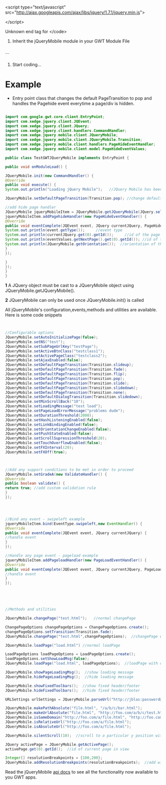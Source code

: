 

&lt;script type="text/javascript" src="http://ajax.googleapis.com/ajax/libs/jquery/1.7.1/jquery.min.js"&gt;



&lt;/script&gt;




Unknown end tag for &lt;/code&gt;


  1. Inherit the jQueryMobile module in your GWT Module File
> > ```xml
<inherits name='com.xedge.jquery.mobile.GWTJQueryMobile'/>```

  1. Start coding...

# Example #
  * Entry point class that changes the default PageTransition to pop and handles the Pagehide event everytime a page/div is hidden.


```java

import com.google.gwt.core.client.EntryPoint;
import com.xedge.jquery.client.JQEvent;
import com.xedge.jquery.client.JQuery;
import com.xedge.jquery.client.handlers.CommandHandler;
import com.xedge.jquery.mobile.client.JQueryMobile;
import com.xedge.jquery.mobile.client.JQueryMobile.Transition;
import com.xedge.jquery.mobile.client.handlers.PageHideEventHandler;
import com.xedge.jquery.mobile.client.model.PageHideEventValues;

public class TestGWTJQueryMobile implements EntryPoint {

public void onModuleLoad() {

JQueryMobile.init(new CommandHandler() {
@Override
public void execute() {
System.out.println("Loading jQuery Mobile");   //JQuery Mobile has been loaded

JQueryMobile.setDefaultPageTransition(Transition.pop); //change default PageTransition to pop

//add hide page handler
JQueryMobile jqueryMobileItem = JQueryMobile.getJQueryMobile(JQuery.select("div"));
jqueryMobileItem.addPagehideHandler(new PageHideEventHandler() {
@Override
public void eventComplete(JQEvent event, JQuery currentJQuery, PageHideEventValues eventValues) {
System.out.println(event.getType());     //event type
System.out.println(currentJQuery.get(0).getId());     //id of the page being hidden
System.out.println(eventValues.getNextPage().get(0).getId()); //id of the page to be loaded next
System.out.println(JQueryMobile.getOrientation());  //orientation of the device
}
});

}
});
}
}

```
**1** A JQuery object must be cast to a JQueryMobile object using JQueryMobile.getJQueryMobile().

**2** JQueryMobile can only be used once JQueryMobile.init() is called


All jQueryMobile's configuration,events,methods and utilities are available. Here is some code snippets
```java


//Configurable options
JQueryMobile.setAutoInitializePage(false);
JQueryMobile.setNS("test");
JQueryMobile.setSubPageUrlKey("testPage");
JQueryMobile.setActiveBtnClass("testclass1");
JQueryMobile.setActivePageClass("testclass2");
JQueryMobile.setAjaxEnabled(false);
JQueryMobile.setDefaultPageTransition(Transition.slideup);
JQueryMobile.setDefaultPageTransition(Transition.fade);
JQueryMobile.setDefaultPageTransition(Transition.flip);
JQueryMobile.setDefaultPageTransition(Transition.pop);
JQueryMobile.setDefaultPageTransition(Transition.slide);
JQueryMobile.setDefaultPageTransition(Transition.slidedown);
JQueryMobile.setDefaultPageTransition(Transition.none);
JQueryMobile.setDefaultDialogTransition(Transition.slidedown);
JQueryMobile.setMinScrollBack("10");
JQueryMobile.setLoadingMessage("test load");
JQueryMobile.setPageLoadErrorMessage("problems dude");
JQueryMobile.setDurationThreshold(2000);
JQueryMobile.setHashListeningEnabled(false);
JQueryMobile.setLinkBindingEnabled(false);
JQueryMobile.setOrientationChangeEnabled(false);
JQueryMobile.setPushStateEnabled(false);
JQueryMobile.setScrollSupressionThreshold(20);
JQueryMobile.setTouchOverflowEnabled(false);
JQueryMobile.setFXInterval(20);
JQueryMobile.setFXOff(true);



//Add any support conditions to be met in order to proceed
JQueryMobile.setGradeA(new ValidateHandler() {
@Override
public boolean validate() {
return true; //add custom validation rule
}
});




//Bind any event - swipeleft example
jqueryMobileItem.bind(EventType.swipeleft,new EventHandler() {
@Override
public void eventComplete(JQEvent event, JQuery currentJQuery) {
//handle event
}
});

//Handle any page event - pageload example
jqueryMobileItem.addPageloadHandler(new PageLoadEventHandler() {
@Override
public void eventComplete(JQEvent event, JQuery currentJQuery, PageLoadEventValues eventValues) {
//handle event
}
});





//Methods and utilities

JQueryMobile.changePage("test.html");   //normal changePage

ChangePageOptions changePageOptions = ChangePageOptions.create();
changePageOptions.setTransition(Transition.fade);
JQueryMobile.changePage("test.html",changePageOptions);  //changePage with custom options

JQueryMobile.loadPage("load.html") //normal loadPage

LoadPageOptions loadPageOptions = LoadPageOptions.create();
loadPageOptions.setShowLoadMsg(false);
JQueryMobile.loadPage("load.html", loadPageOptions);  //loadPage with custom options

JQueryMobile.showPageLoadingMsg();  //show loading message
JQueryMobile.hidePageLoadingMsg();  //hide loading message

JQueryMobile.showFixedToolbars();  //show fixed header/footer
JQueryMobile.hideFixedToolbars();  //hide fixed header/footer

URLSettings urlSettings = JQueryMobile.parseUrl("http://jblas:password@mycompany.com:8080/mail/inbox?msg=1234");   //parse url

JQueryMobile.makePathAbsolute("file.html", "/a/b/c/bar.html");
JQueryMobile.makeUrlAbsolute("file.html", "http://foo.com/a/b/c/test.html")
JQueryMobile.isSameDomain("http://foo.com/a/file.html", "http://foo.com/a/b/c/test.html");
JQueryMobile.isRelativeUrl("http://foo.com/a/file.html");
JQueryMobile.isAbsoluteUrl("http://foo.com/a/file.html");

JQueryMobile.silentScroll(10);  //scroll to a particular y position without triggering scroll events

JQuery activePage = JQueryMobile.getActivePage();
activePage.get(0).getId();  //id of current page in view

Integer[] resolutionBreakpoints = {100,200};
JQueryMobile.addResolutionBreakpoints(resolutionBreakpoints);  //add width breakpoints
```


Read the jQueryMobile [api docs](http://jquerymobile.com/demos/1.0/) to see all the functionality now available to you GWT apps.